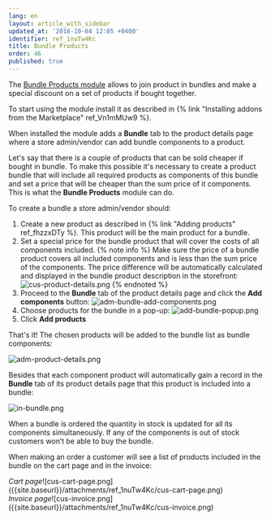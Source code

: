 ```yaml
---
lang: en
layout: article_with_sidebar
updated_at: '2018-10-04 12:05 +0400'
identifier: ref_1nuTw4Kc
title: Bundle Products
order: 46
published: true
---
```

The [Bundle Products module](https://market.x-cart.com/addons/bundle-products.html "Bundle Products") allows to join product in bundles and make a special discount on a set of products if bought together.

To start using the module install it as described in {% link "Installing addons from the Marketplace" ref_Vn1mMUw9 %}.

When installed the module adds a **Bundle** tab to the product details page where a store admin/vendor can add bundle components to a product. 

Let's say that there is a couple of products that can be sold cheaper if bought in bundle. To make this possible it's necessary to create a product bundle that will include all required products as components of this bundle and set a price that will be cheaper than the sum price of it components. This is what the **Bundle Products** module can do.

To create a bundle a store admin/vendor should:
1. Create a new product as described in {% link "Adding products" ref_fhzzxDTy %}. This product will be the main product for a bundle.
2. Set a special price for the bundle product that will cover the costs of all components included. 
   {% note info %}
   Make sure the price of a bundle product covers all included components and is less than the sum price of the components. The price difference will be automatically calculated and displayed in the bundle product description in the storefront:
   ![cus-product-details.png]({{site.baseurl}}/attachments/ref_1nuTw4Kc/cus-product-details.png)
   {% endnoted %}
3. Proceed to the **Bundle** tab of the product details page and click the **Add components** button:
   ![adm-bundle-add-components.png]({{site.baseurl}}/attachments/ref_1nuTw4Kc/adm-bundle-add-components.png)
2. Choose products for the bundle in a pop-up:
   ![add-bundle-popup.png]({{site.baseurl}}/attachments/ref_1nuTw4Kc/add-bundle-popup.png)
3. Click **Add products**

That's it! The chosen products will be added to the bundle list as bundle components:

![adm-product-details.png]({{site.baseurl}}/attachments/ref_1nuTw4Kc/adm-product-details.png)

Besides that each component product will automatically gain a record in the **Bundle** tab of its product details page that this product is included into a bundle:

![in-bundle.png]({{site.baseurl}}/attachments/ref_1nuTw4Kc/in-bundle.png)

When a bundle is ordered the quantity in stock is updated for all its components simultaneously. If any of the components is out of stock customers won’t be able to buy the bundle.

When making an order a customer will see a list of products included in the bundle on the cart page and in the invoice:

<div class="ui stackable two column grid">
  <div class="column" markdown="span"><i>Cart page</i>![cus-cart-page.png]({{site.baseurl}}/attachments/ref_1nuTw4Kc/cus-cart-page.png)</div>
  <div class="column" markdown="span"><i>Invoice page</i>![cus-invoice.png]({{site.baseurl}}/attachments/ref_1nuTw4Kc/cus-invoice.png)</div>
</div>
